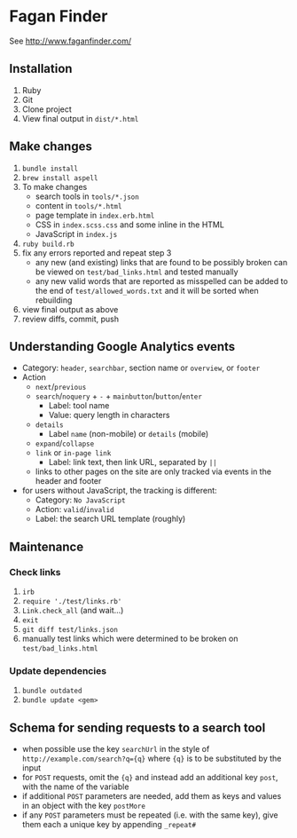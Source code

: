 # Fagan Finder

See http://www.faganfinder.com/


## Installation

1. Ruby
2. Git
3. Clone project
4. View final output in `dist/*.html`


## Make changes

1. `bundle install`
2. `brew install aspell`
3. To make changes
    * search tools in `tools/*.json`
    * content in `tools/*.html`
    * page template in `index.erb.html`
    * CSS in `index.scss.css` and some inline in the HTML
    * JavaScript in `index.js`
4. `ruby build.rb`
5. fix any errors reported and repeat step 3
    * any new (and existing) links that are found to be possibly broken can be viewed on `test/bad_links.html` and tested manually
    * any new valid words that are reported as misspelled can be added to the end of `test/allowed_words.txt` and it will be sorted when rebuilding
6. view final output as above
7. review diffs, commit, push


## Understanding Google Analytics events
* Category: `header`, `searchbar`, section name or `overview`, or `footer`
* Action
    * `next`/`previous`
    * `search`/`noquery` + `-` + `mainbutton`/`button`/`enter`
        * Label: tool name
        * Value: query length in characters
    * `details`
       * Label `name` (non-mobile) or `details` (mobile)
    * `expand`/`collapse`
    * `link` or `in-page link`
        * Label: link text, then link URL, separated by `||`
    * links to other pages on the site are only tracked via events in the header and footer
* for users without JavaScript, the tracking is different:
    * Category: `No JavaScript`
    * Action: `valid`/`invalid`
    * Label: the search URL template (roughly)

## Maintenance

### Check links
1. `irb`
2. `require './test/links.rb'`
3. `Link.check_all` (and wait...)
4. `exit`
5. `git diff test/links.json`
6. manually test links which were determined to be broken on `test/bad_links.html`

### Update dependencies
1. `bundle outdated`
2. `bundle update <gem>`

## Schema for sending requests to a search tool
* when possible use the key `searchUrl` in the style of `http://example.com/search?q={q}` where `{q}` is to be substituted by the input
* for `POST` requests, omit the `{q}` and instead add an additional key `post`, with the name of the variable
* if additional `POST` parameters are needed, add them as keys and values in an object with the key `postMore`
* if any `POST` parameters must be repeated (i.e. with the same key), give them each a unique key by appending `_repeat#`